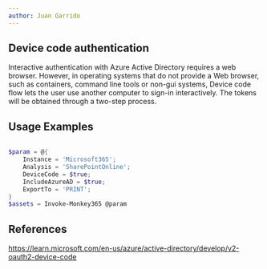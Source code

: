 ```yaml
---
author: Juan Garrido
---
```


## Device code authentication

Interactive authentication with Azure Active Directory requires a web browser. However, in operating systems that do not provide a Web browser, such as containers, command line tools or non-gui systems, Device code flow lets the user use another computer to sign-in interactively. The tokens will be obtained through a two-step process.

## Usage Examples

```PowerShell

$param = @{
    Instance = 'Microsoft365';
    Analysis = 'SharePointOnline';
    DeviceCode = $true;
    IncludeAzureAD = $true;
    ExportTo = 'PRINT';
}
$assets = Invoke-Monkey365 @param

```

## References

<a href='https://learn.microsoft.com/en-us/azure/active-directory/develop/v2-oauth2-device-code' target='_blank'>https://learn.microsoft.com/en-us/azure/active-directory/develop/v2-oauth2-device-code</a>

